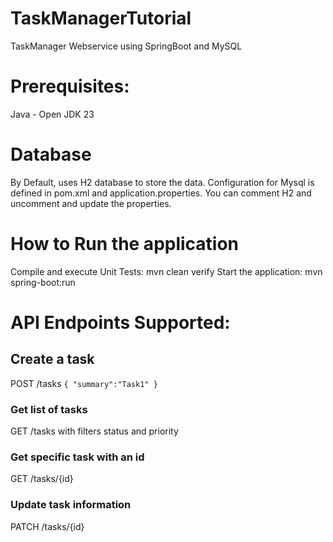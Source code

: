 # TaskManagerTutorial
TaskManager Webservice using SpringBoot and MySQL

# Prerequisites:
Java - Open JDK 23

# Database
By Default, uses H2 database to store the data. Configuration for Mysql
is defined in pom.xml and application.properties. You can comment H2 and uncomment and update
the properties.

# How to Run the application
Compile and execute Unit Tests: mvn clean verify
Start the application: mvn spring-boot:run

# API Endpoints Supported:

## Create a task
POST /tasks
`{
    "summary":"Task1"
}`

### Get list of tasks
GET /tasks with filters status and priority

### Get specific task with an id
GET /tasks/{id}

### Update task information
PATCH /tasks/{id}
